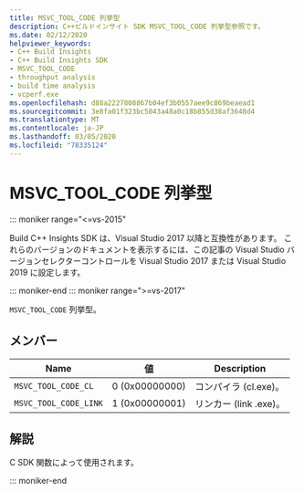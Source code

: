 ```yaml
---
title: MSVC_TOOL_CODE 列挙型
description: C++ビルドインサイト SDK MSVC_TOOL_CODE 列挙型参照です。
ms.date: 02/12/2020
helpviewer_keywords:
- C++ Build Insights
- C++ Build Insights SDK
- MSVC_TOOL_CODE
- throughput analysis
- build time analysis
- vcperf.exe
ms.openlocfilehash: d88a2227808867b04ef3b0557aee9c869beaead1
ms.sourcegitcommit: 3e8fa01f323bc5043a48a0c18b855d38af3648d4
ms.translationtype: MT
ms.contentlocale: ja-JP
ms.lasthandoff: 03/05/2020
ms.locfileid: "78335124"
---
```

# <a name="msvc_tool_code-enum"></a>MSVC_TOOL_CODE 列挙型

::: moniker range="<=vs-2015"

Build C++ Insights SDK は、Visual Studio 2017 以降と互換性があります。 これらのバージョンのドキュメントを表示するには、この記事の Visual Studio バージョンセレクターコントロールを Visual Studio 2017 または Visual Studio 2019 に設定します。

::: moniker-end
::: moniker range=">=vs-2017"

`MSVC_TOOL_CODE` 列挙型。

## <a name="members"></a>メンバー

| Name | 値 | Description |
|--|--|--|
| `MSVC_TOOL_CODE_CL` | 0 (0x00000000) | コンパイラ (cl.exe)。 |
| `MSVC_TOOL_CODE_LINK` | 1 (0x00000001) | リンカー (link .exe)。 |

## <a name="remarks"></a>解説

C SDK 関数によって使用されます。

::: moniker-end
